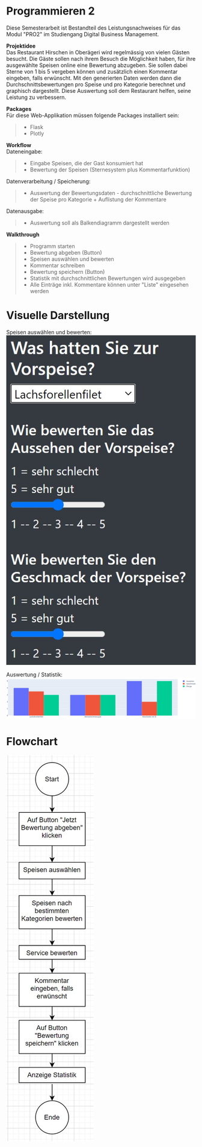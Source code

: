 # Programmieren 2

Diese Semesterarbeit ist Bestandteil des Leistungsnachweises für das Modul "PRO2" 
im Studiengang Digital Business Management. 

**Projektidee**\
Das Restaurant Hirschen in Oberägeri wird regelmässig von vielen Gästen besucht. 
Die Gäste sollen nach ihrem Besuch die Möglichkeit haben, für ihre ausgewählte Speisen 
online eine Bewertung abzugeben. Sie sollen dabei Sterne von 1 bis 5 vergeben können und 
zusätzlich einen Kommentar eingeben, falls erwünscht. Mit den generierten Daten werden 
dann die Durchschnittsbewertungen pro Speise und pro Kategorie berechnet und graphisch 
dargestellt. Diese Auswertung soll dem Restaurant helfen, seine Leistung zu verbessern.

**Packages**\
Für diese Web-Applikation müssen folgende Packages installiert sein: 
> * Flask
> * Plotly

**Workflow**\
Dateneingabe: 
> * Eingabe Speisen, die der Gast konsumiert hat
> * Bewertung der Speisen (Sternesystem plus Kommentarfunktion)
	
Datenverarbeitung / Speicherung:
> * Auswertung der Bewertungsdaten - durchschnittliche Bewertung der Speise pro Kategorie + Auflistung der Kommentare
	
Datenausgabe:
> * Auswertung soll als Balkendiagramm dargestellt werden

**Walkthrough**
> * Programm starten
> * Bewertung abgeben (Button)
> * Speisen auswählen und bewerten
> * Kommentar schreiben
> * Bewertung speichern (Button)
> * Statistik mit durchschnittlichen Bewertungen wird ausgegeben
> * Alle Einträge inkl. Kommentare können unter "Liste" eingesehen werden

# Visuelle Darstellung
Speisen auswählen und bewerten:\
![Bild1](https://github.com/akademikerin/PROG2/blob/master/App_Bewertung/images/Bild1.JPG)

Auswertung / Statistik:\
![Bild2](https://github.com/akademikerin/PROG2/blob/master/App_Bewertung/images/Bild2.JPG)

# Flowchart
![Flowchart](https://github.com/akademikerin/PROG2/blob/master/App_Bewertung/images/Flowchart.JPG)
